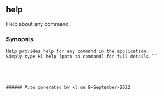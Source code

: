 ## help

Help about any command

### Synopsis

```
Help provides help for any command in the application.
Simply type kl help [path to command] for full details.```





###### Auto generated by kl on 9-September-2022
